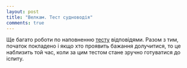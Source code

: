 ```yaml
---
layout: post
title: "Велкам. Тест судноводія"
comments: true
---
```


Ще багато роботи по наповненню [тесту](https://scheepsjongen.github.io/) відповідями.
Разом з тим, початок покладено і якщо хто проявить бажання долучитися,
то це наблизить той час, коли за цим тестом стане зручно готуватися до іспиту.
